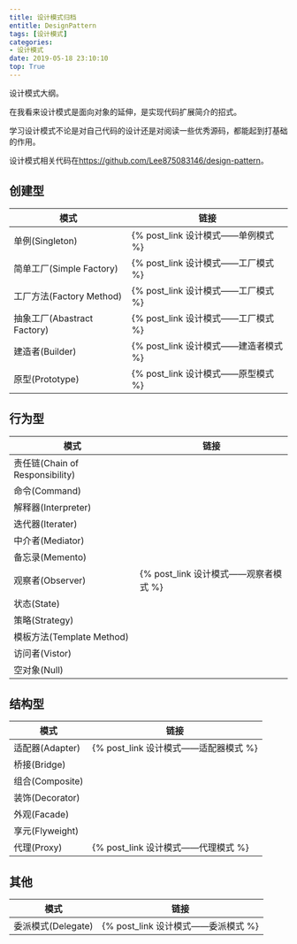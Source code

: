 ```yaml
---
title: 设计模式归档
entitle: DesignPattern
tags: [设计模式]
categories:
- 设计模式
date: 2019-05-18 23:10:10
top: True
---
```

设计模式大纲。
<!--more-->

在我看来设计模式是面向对象的延伸，是实现代码扩展简介的招式。

学习设计模式不论是对自己代码的设计还是对阅读一些优秀源码，都能起到打基础的作用。

设计模式相关代码在<https://github.com/Lee875083146/design-pattern>。

## 创建型

模式|链接
-|-
单例(Singleton)|{% post_link  设计模式——单例模式 %}
简单工厂(Simple Factory)|{% post_link  设计模式——工厂模式 %}
工厂方法(Factory Method)|{% post_link  设计模式——工厂模式 %}
抽象工厂(Abastract Factory)|{% post_link  设计模式——工厂模式 %}
建造者(Builder)|{% post_link  设计模式——建造者模式 %}
原型(Prototype)|{% post_link  设计模式——原型模式 %}


## 行为型


模式|链接
-|-
责任链(Chain of Responsibility)|
命令(Command)|
解释器(Interpreter)|
迭代器(Iterater)|
中介者(Mediator)|
备忘录(Memento)|
观察者(Observer)|{% post_link  设计模式——观察者模式 %}
状态(State)|
策略(Strategy)|
模板方法(Template Method)|
访问者(Vistor)|
空对象(Null)|


## 结构型

模式|链接
-|-
适配器(Adapter)|{% post_link  设计模式——适配器模式 %}
桥接(Bridge)|
组合(Composite)|
装饰(Decorator)|
外观(Facade)|
享元(Flyweight)|
代理(Proxy)|{% post_link  设计模式——代理模式 %}


## 其他

模式|链接
-|-
委派模式(Delegate)|{% post_link  设计模式——委派模式 %}

